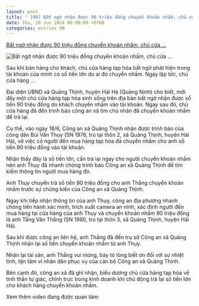 ```yaml
---
layout: post
title: " [90] Bất ngờ nhận được 90 triệu đồng chuyển khoản nhầm, chủ cửa ..."
date: Thu, 20 Jun 2024 00:00:00 +0700
categories: entries VN
---
```

[Bất ngờ nhận được 90 triệu đồng chuyển khoản nhầm, chủ cửa ...](https://suckhoedoisong.vn/nhan-duoc-90-trieu-dong-chuyen-khoan-nham-chu-cua-hang-tap-hoa-voi-nho-cong-an-xa-giup-do-169240619184415817.htm)

![Bất ngờ nhận được 90 triệu đồng chuyển khoản nhầm, chủ cửa ...](https://suckhoedoisong.qltns.mediacdn.vn/zoom/600_315/324455921873985536/2024/6/19/tien-1718796888601807365059-31-0-537-810-crop-17187969963251646163548.jpg)

Sau khi bán hàng cho khách, chủ cửa hàng tạp hóa bất ngờ phát hiện trong tài khoản của mình có số tiền lớn do ai đó chuyển nhầm. Ngay lập tức, chủ cửa hàng ...

Đại diện UBND xã Quảng Thịnh, huyện Hải Hà (Quảng Ninh) cho biết, mới đây một chủ cửa hàng tạp hóa sinh sống trên địa bàn bất ngờ nhận được số tiền 90 triệu đồng do khách chuyển nhầm vào tài khoản. Ngay sau đó, chủ cửa hàng đã đến trình báo công an xã tìm chủ nhân đã chuyển khoản nhầm để trả lại.



Cụ thể, vào ngày 18/6, Công an xã Quảng Thịnh nhận được trình báo của công dân Bùi Văn Thụy (SN 1976, trú tại thôn 2, xã Quảng Thịnh, huyện Hải Hà), về việc có người đến mua hàng tạp hóa đã chuyển nhầm cho anh số tiền 90 triệu đồng vào tài khoản.

Nhận thấy đây là số tiền lớn, cần trả lại ngay cho người chuyển khoản nhầm nên anh Thụy đã nhanh chóng trình báo Công an xã Quảng Thịnh để tìm kiếm thông tin người mua hàng đó.

Anh Thụy chuyển trả số tiền 90 triệu đồng cho anh Thắng chuyển khoản nhầm trước sự chứng kiến của Công an xã Quảng Thịnh.

Ngay khi tiếp nhận thông tin của anh Thụy, công an địa phương nhanh chóng tiến hành xác minh, trích xuất camera an ninh, xác định người đến mua hàng tại cửa hàng của anh Thụy và chuyển khoản nhầm 90 triệu đồng là anh Tằng Văn Thắng (SN 1980, trú tại thôn 3, xã Quảng Thịnh, huyện Hải Hà).

Sau khi được công an liên hệ, anh Thắng đã đến trụ sở Công an xã Quảng Thịnh nhận lại số tiền chuyển khoản nhầm từ anh Thụy.

Nhận lại tài sản, anh Thắng vui mừng, bày tỏ lòng biết ơn đối với sự nhiệt tình, tận tâm vì nhân dân phục vụ của cán bộ Công an xã Quảng Thịnh.

Bên cạnh đó, công an xã đã ghi nhận, biểu dương chủ cửa hàng tạp hóa về tinh thần tự giác, chính trực trong kinh doanh khi chủ động trả lại số tiền lớn cho khách hàng chuyển khoản nhầm.

Xem thêm video đang được quan tâm:

